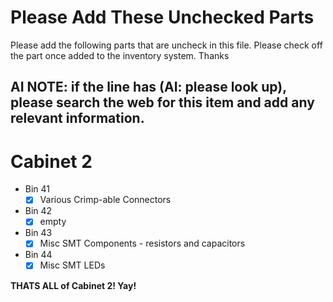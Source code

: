# Please Add These Unchecked Parts

Please add the following parts that are uncheck in this file. Please check off the part once added to the inventory system. Thanks

## AI NOTE: if the line has (AI: please look up), please search the web for this item and add any relevant information.

# Cabinet 2

- Bin 41
  - [x] Various Crimp-able Connectors
- Bin 42
  - [x] empty
- Bin 43
  - [x] Misc SMT Components - resistors and capacitors
- Bin 44
  - [x] Misc SMT LEDs

**THATS ALL of Cabinet 2! Yay!**
